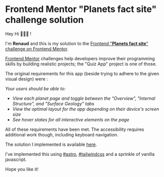 # Frontend Mentor "Planets fact site" challenge solution

Hey Hi 🙋🏻‍♂️ !

I'm **Renaud** and this is my solution to the [Frontend "**Planets fact site**" challenge on Frontend Mentor](https://www.frontendmentor.io/challenges/planets-fact-site-gazqN8w_f).

[Frontend Mentor](https://www.frontendmentor.io/) challenges help developers improve their programming skills by building realistic projects; the "Quiz App" project is one of those.

The original requirements for this app (beside trying to adhere to the given visual design) were :

_Your users should be able to:_

- _View each planet page and toggle between the "Overview", "Internal Structure", and "Surface Geology" tabs_
- _View the optimal layout for the app depending on their device's screen size_
- _See hover states for all interactive elements on the page_

All of these requirements have been met.
The accessibility requires additional work though, including keyboard navigation.

The solution I implemented is available [here](https://rlapoele.github.io/fm-planet-facts/).

I've implemented this using [#astro](https://astro.build/), [#tailwindcss](https://tailwindcss.com/) and a sprinkle of vanilla javascript.

Hope you like it!
